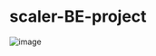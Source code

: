 # scaler-BE-project
![image](https://github.com/user-attachments/assets/2c1f3102-dceb-41da-86fe-0665fc654fd1)
